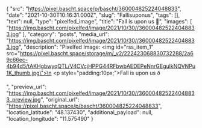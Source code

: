 {
  "src": "https://pixel.bascht.space/p/bascht/360004825224048833",
  "date": "2021-10-30T10:16:31.000Z",
  "slug": "Fallisuponus",
  "tags": [],
  "text": null,
  "type": "pixelfed_image",
  "title": "Fall is upon us 🍂",
  "images": [
    "https://img.bascht.com/pixelfed/image/2021/10/30//360004825224048833.jpg"
  ],
  "category": "posts",
  "media_url": "https://img.bascht.com/pixelfed/image/2021/10/30//360004825224048833.jpg",
  "description": "Pixelfed Image: <img id=\"rss_item_1\" src=\"https://pixel.bascht.space/storage/m/_v2/222423068830732288/2a69c66ec-4b94d5/tAKHgbwyqQTL/V4CVcjHPPG44RFbwbAEDEPeNnrGEgulkNQVNPu1K_thumb.jpg\">\n            <p style=\"padding:10px;\">Fall is upon us ð</p>",
  "preview_url": "https://img.bascht.com/pixelfed/image/2021/10/30//360004825224048833_preview.jpg",
  "original_url": "https://pixel.bascht.space/p/bascht/360004825224048833",
  "location_latitude": "48.137430",
  "additional_payload": null,
  "location_longitude": "11.575490"
}